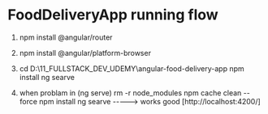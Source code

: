 # FoodDeliveryApp running flow

1) npm install @angular/router
2) npm install @angular/platform-browser


3) cd D:\11_FULLSTACK_DEV_UDEMY\angular-food-delivery-app
   npm install
   ng searve

4) when problam in (ng serve)
   rm -r node_modules
   npm cache clean --force
   npm install
   ng searve   -----> works good [http://localhost:4200/]

   